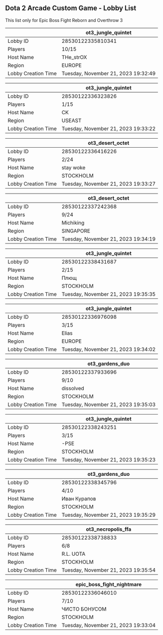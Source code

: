 ## Dota 2 Arcade Custom Game - Lobby List

This list only for Epic Boss Fight Reborn and Overthrow 3

|  | ot3_jungle_quintet |
| ------ | ------ |
| Lobby ID | 28530122335810341 |
| Players | 10/15 |
| Host Name | THe_strOX |
| Region | EUROPE |
| Lobby Creation Time | Tuesday, November 21, 2023 19:32:49 |


|  | ot3_jungle_quintet |
| ------ | ------ |
| Lobby ID | 28530122336323826 |
| Players | 1/15 |
| Host Name | CK |
| Region | USEAST |
| Lobby Creation Time | Tuesday, November 21, 2023 19:33:22 |


|  | ot3_desert_octet |
| ------ | ------ |
| Lobby ID | 28530122336416226 |
| Players | 2/24 |
| Host Name | stay woke |
| Region | STOCKHOLM |
| Lobby Creation Time | Tuesday, November 21, 2023 19:33:27 |


|  | ot3_desert_octet |
| ------ | ------ |
| Lobby ID | 28530122337242368 |
| Players | 9/24 |
| Host Name | Michiking |
| Region | SINGAPORE |
| Lobby Creation Time | Tuesday, November 21, 2023 19:34:19 |


|  | ot3_jungle_quintet |
| ------ | ------ |
| Lobby ID | 28530122338431687 |
| Players | 2/15 |
| Host Name | Плющ |
| Region | STOCKHOLM |
| Lobby Creation Time | Tuesday, November 21, 2023 19:35:35 |


|  | ot3_jungle_quintet |
| ------ | ------ |
| Lobby ID | 28530122336976098 |
| Players | 3/15 |
| Host Name | Elias |
| Region | EUROPE |
| Lobby Creation Time | Tuesday, November 21, 2023 19:34:02 |


|  | ot3_gardens_duo |
| ------ | ------ |
| Lobby ID | 28530122337933696 |
| Players | 9/10 |
| Host Name | dissolved |
| Region | STOCKHOLM |
| Lobby Creation Time | Tuesday, November 21, 2023 19:35:03 |


|  | ot3_jungle_quintet |
| ------ | ------ |
| Lobby ID | 28530122338243251 |
| Players | 3/15 |
| Host Name | -PSE |
| Region | STOCKHOLM |
| Lobby Creation Time | Tuesday, November 21, 2023 19:35:23 |


|  | ot3_gardens_duo |
| ------ | ------ |
| Lobby ID | 28530122338345796 |
| Players | 4/10 |
| Host Name | Иван Курапов |
| Region | STOCKHOLM |
| Lobby Creation Time | Tuesday, November 21, 2023 19:35:29 |


|  | ot3_necropolis_ffa |
| ------ | ------ |
| Lobby ID | 28530122338738833 |
| Players | 6/8 |
| Host Name | R.L. UOTA |
| Region | STOCKHOLM |
| Lobby Creation Time | Tuesday, November 21, 2023 19:35:54 |


|  | epic_boss_fight_nightmare |
| ------ | ------ |
| Lobby ID | 28530122336046010 |
| Players | 7/10 |
| Host Name | ЧИСТО БОНУСОМ |
| Region | STOCKHOLM |
| Lobby Creation Time | Tuesday, November 21, 2023 19:33:04 |


